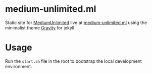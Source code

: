 # medium-unlimited.ml
Static site for [MediumUnlimited](https://github.com/manojVivek/medium-unlimited) live at [medium-unlimited.ml](https://medium-unlimited.ml) using the minimalist theme [Gravity](http://github.com/hemangsk/Gravity) for jekyll.

# Usage
Run the `start.sh` file in the root to bootstrap the local development environment.
